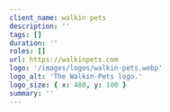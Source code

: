 ```yaml
---
client_name: walkin pets
description: ''
tags: []
duration: ''
roles: []
url: https://walkinpets.com
logo: '/images/logos/walkin-pets.webp'
logo_alt: 'The Walkin-Pets logo.'
logo_size: { x: 480, y: 100 }
summary: ''
---
```

